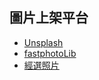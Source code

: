 ## 圖片上架平台

- [Unsplash](https://unsplash.com/@hwtw)
- [fastphotoLib](https://fastphotolib.yuanhau.com/)
- [經選照片](https://yuanh.xyz/#photo)